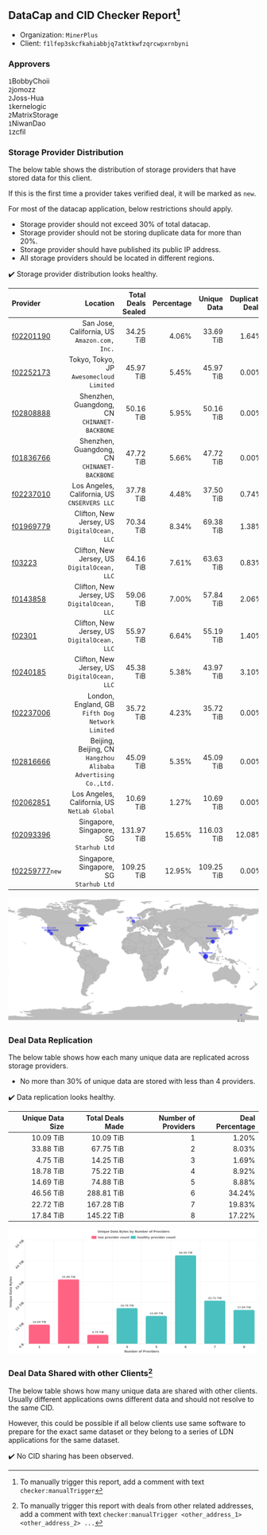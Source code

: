 ## DataCap and CID Checker Report[^1]
 - Organization: `MinerPlus`
 - Client: `f1lfep3skcfkahiabbjq7atktkwfzqrcwpxrnbyni`
### Approvers
`1`BobbyChoii<br/>`2`jomozz<br/>`2`Joss-Hua<br/>`1`kernelogic<br/>`2`MatrixStorage<br/>`1`NiwanDao<br/>`1`zcfil


### Storage Provider Distribution
The below table shows the distribution of storage providers that have stored data for this client.

If this is the first time a provider takes verified deal, it will be marked as `new`.

For most of the datacap application, below restrictions should apply.
 - Storage provider should not exceed 30% of total datacap.
 - Storage provider should not be storing duplicate data for more than 20%.
 - Storage provider should have published its public IP address.
 - All storage providers should be located in different regions.

✔️ Storage provider distribution looks healthy.

| Provider                                                    |                                                         Location | Total Deals Sealed | Percentage | Unique Data | Duplicate Deals |
| :---------------------------------------------------------- | ---------------------------------------------------------------: | -----------------: | ---------: | ----------: | --------------: |
| [f02201190](https://filfox.info/en/address/f02201190)       |                  San Jose, California, US<br/>`Amazon.com, Inc.` |          34.25 TiB |      4.06% |   33.69 TiB |           1.64% |
| [f02252173](https://filfox.info/en/address/f02252173)       |                      Tokyo, Tokyo, JP<br/>`Awesomecloud Limited` |          45.97 TiB |      5.45% |   45.97 TiB |           0.00% |
| [f02808888](https://filfox.info/en/address/f02808888)       |                  Shenzhen, Guangdong, CN<br/>`CHINANET-BACKBONE` |          50.16 TiB |      5.95% |   50.16 TiB |           0.00% |
| [f01836766](https://filfox.info/en/address/f01836766)       |                  Shenzhen, Guangdong, CN<br/>`CHINANET-BACKBONE` |          47.72 TiB |      5.66% |   47.72 TiB |           0.00% |
| [f02237010](https://filfox.info/en/address/f02237010)       |                  Los Angeles, California, US<br/>`CNSERVERS LLC` |          37.78 TiB |      4.48% |   37.50 TiB |           0.74% |
| [f01969779](https://filfox.info/en/address/f01969779)       |                  Clifton, New Jersey, US<br/>`DigitalOcean, LLC` |          70.34 TiB |      8.34% |   69.38 TiB |           1.38% |
| [f03223](https://filfox.info/en/address/f03223)             |                  Clifton, New Jersey, US<br/>`DigitalOcean, LLC` |          64.16 TiB |      7.61% |   63.63 TiB |           0.83% |
| [f0143858](https://filfox.info/en/address/f0143858)         |                  Clifton, New Jersey, US<br/>`DigitalOcean, LLC` |          59.06 TiB |      7.00% |   57.84 TiB |           2.06% |
| [f02301](https://filfox.info/en/address/f02301)             |                  Clifton, New Jersey, US<br/>`DigitalOcean, LLC` |          55.97 TiB |      6.64% |   55.19 TiB |           1.40% |
| [f0240185](https://filfox.info/en/address/f0240185)         |                  Clifton, New Jersey, US<br/>`DigitalOcean, LLC` |          45.38 TiB |      5.38% |   43.97 TiB |           3.10% |
| [f02237006](https://filfox.info/en/address/f02237006)       |              London, England, GB<br/>`Fifth Dog Network Limited` |          35.72 TiB |      4.23% |   35.72 TiB |           0.00% |
| [f02816666](https://filfox.info/en/address/f02816666)       | Beijing, Beijing, CN<br/>`Hangzhou Alibaba Advertising Co.,Ltd.` |          45.09 TiB |      5.35% |   45.09 TiB |           0.00% |
| [f02062851](https://filfox.info/en/address/f02062851)       |                  Los Angeles, California, US<br/>`NetLab Global` |          10.69 TiB |      1.27% |   10.69 TiB |           0.00% |
| [f02093396](https://filfox.info/en/address/f02093396)       |                       Singapore, Singapore, SG<br/>`Starhub Ltd` |         131.97 TiB |     15.65% |  116.03 TiB |          12.08% |
| [f02259777](https://filfox.info/en/address/f02259777)`new`  |                       Singapore, Singapore, SG<br/>`Starhub Ltd` |         109.25 TiB |     12.95% |  109.25 TiB |           0.00% |

<img src="https://raw.githubusercontent.com/data-preservation-programs/filplus-checker-assets/main/filecoin-project/filecoin-plus-large-datasets/issues/1840/1700704233249.png"/>

### Deal Data Replication
The below table shows how each many unique data are replicated across storage providers.

- No more than 30% of unique data are stored with less than 4 providers.

✔️ Data replication looks healthy.

| Unique Data Size | Total Deals Made | Number of Providers | Deal Percentage |
| ---------------: | ---------------: | ------------------: | --------------: |
|        10.09 TiB |        10.09 TiB |                   1 |           1.20% |
|        33.88 TiB |        67.75 TiB |                   2 |           8.03% |
|         4.75 TiB |        14.25 TiB |                   3 |           1.69% |
|        18.78 TiB |        75.22 TiB |                   4 |           8.92% |
|        14.69 TiB |        74.88 TiB |                   5 |           8.88% |
|        46.56 TiB |       288.81 TiB |                   6 |          34.24% |
|        22.72 TiB |       167.28 TiB |                   7 |          19.83% |
|        17.84 TiB |       145.22 TiB |                   8 |          17.22% |

<img src="https://raw.githubusercontent.com/data-preservation-programs/filplus-checker-assets/main/filecoin-project/filecoin-plus-large-datasets/issues/1840/1700704234104.png"/>

### Deal Data Shared with other Clients[^3]
The below table shows how many unique data are shared with other clients.
Usually different applications owns different data and should not resolve to the same CID.

However, this could be possible if all below clients use same software to prepare for the exact same dataset or they belong to a series of LDN applications for the same dataset.

✔️ No CID sharing has been observed.

[^1]: To manually trigger this report, add a comment with text `checker:manualTrigger`

[^2]: Deals from those addresses are combined into this report as they are specified with `checker:manualTrigger`

[^3]: To manually trigger this report with deals from other related addresses, add a comment with text `checker:manualTrigger <other_address_1> <other_address_2> ...`
